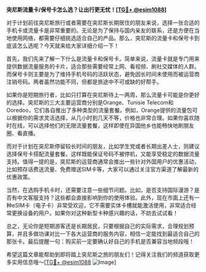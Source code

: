 **突尼斯流量卡/保号卡怎么选？让出行更无忧！[[TG💪+ @esim1088](https://t.me/s/esim1088)]**

对于计划前往突尼斯旅行或者需要在突尼斯长期居住的朋友来说，选择一张合适的手机卡或流量卡是非常重要的。无论是为了保持与国内亲友的联系，还是方便在当地使用网络，都需要仔细挑选适合自己的产品。那么，突尼斯的流量卡和保号卡到底该怎么选呢？今天就来给大家详细介绍一下！

首先，我们先来了解一下什么是流量卡和保号卡。简单来说，流量卡就是专门用来提供数据流量服务的卡片，适合那些需要经常上网、看视频、刷社交媒体的人群。而保号卡则主要是为了维持手机号码的活跃状态，避免因长时间未使用而被运营商注销号码。两者虽然功能不同，但都是旅途中不可或缺的好帮手。

如果你是短期旅行者，比如只打算在突尼斯待上一两周，那么流量卡可能是你更好的选择。突尼斯的三大主要运营商分别是Orange、Tunisie Telecom和Ooredoo，它们各自推出了多种类型的流量套餐。例如，Orange提供的流量包可以根据你的需求灵活选择，从几小时到几天不等，价格也非常合理。如果你喜欢随时在线，可以选择他们的无限流量套餐，这样即使在异国他乡也能畅快地刷朋友圈、看直播。

而对于计划在突尼斯停留较长时间的朋友，比如学生党或者长期出差人士，则建议选择保号卡搭配流量套餐。这样既能保证号码不被停机，又能享受稳定的数据流量支持。值得一提的是，突尼斯的运营商通常会推出一些针对外国用户的优惠活动，比如预存话费送流量、免费赠送SIM卡等，大家可以通过关注官方渠道了解最新的优惠政策。

当然，在选购手机卡时，还需要注意一些细节问题。比如，是否支持国际漫游？是否有中文客服支持？这些都会直接影响到你的使用体验。此外，现在市面上还有一种eSIM卡（电子卡）非常受欢迎，它不需要实体卡槽就能激活使用，非常适合经常更换设备的用户。如果你对这种新型卡种感兴趣的话，不妨去试试看！

总之，无论你是短期游客还是长期居民，只要根据自己的实际需求，合理规划预算，并且多做功课对比一下各大运营商的服务内容，相信一定能找到最适合自己的那张卡。最后提醒一句：购买前一定要确认好自己的手机是否兼容当地频段哦！

希望这篇文章能帮助到即将踏上突尼斯之旅的朋友们！记得关注我们的频道获取更多实用信息哦～[[TG💪+ @esim1088](https://t.me/s/esim1088) ![Image](https://i.postimg.cc/4NQfJmqS/Snipaste-2025-05-13-00-14-12.png)]